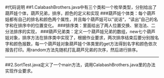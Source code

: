 #代码说明
##1.CalabashBrothers.java中有三个类和一个枚举类型，分别给出了葫芦娃个体，葫芦兄弟，排序，颜色的定义和实现
###葫芦娃个体类：每个葫芦娃都有自己的排名和颜色两个属性，并且每个葫芦娃可以”说话“，“读出”自己的名字和在排序中的位置变化。
###排序类：里面给出了两人位置交换、冒泡法、二分法排序的实现，
###葫芦兄弟类：定义一个葫芦娃兄弟的数组，new七个葫芦娃对象，排序方法在排序类中实现了，根据作业要求，两次排序结束后要分别按名字和颜色报数，每一个葫芦娃对象葫芦娃个体类里的get方法得到名字和颜色依次报告打印。用random方法先随机打乱葫芦兄弟的次序，然后进行排序。

***
##2.SortTest.java定义了一个main方法，调用CalabashBrothers.java里的办法实现作业要求。